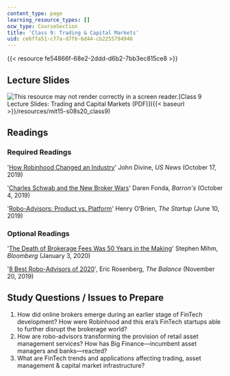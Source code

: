 ```yaml
---
content_type: page
learning_resource_types: []
ocw_type: CourseSection
title: 'Class 9: Trading & Capital Markets'
uid: ce6ffa51-c77a-d7f6-6d44-cb2255794946
---
```


{{< resource fe54866f-68e2-2ddd-d6b2-7bb3ec815ce8 >}}

Lecture Slides
--------------

![This resource may not render correctly in a screen reader.](/images/inacessible.gif)[Class 9 Lecture Slides: Trading and Capital Markets (PDF)]({{< baseurl >}}/resources/mit15-s08s20_class9)

Readings
--------

### Required Readings

'[How Robinhood Changed an Industry](https://money.usnews.com/investing/investing-101/articles/how-robinhood-changed-an-industry)' John Divine, _US News_ (October 17, 2019)

'[Charles Schwab and the New Broker Wars](https://www.barrons.com/articles/who-will-win-the-new-broker-wars-51570233983?mod=hp_LEAD_1&mod=article_inline)' Daren Fonda, _Barron's_ (October 4, 2019)

'[Robo-Advisors: Product vs. Platform](https://medium.com/swlh/robo-advisors-product-vs-platform-92e3e0823b17)' Henry O’Brien, _The Startup_ (June 10, 2019)

### Optional Readings

'[The Death of Brokerage Fees Was 50 Years in the Making](https://www.bloomberg.com/opinion/articles/2020-01-03/how-nyse-went-from-quasi-cartel-to-zero-fee-stock-trading)' Stephen Mihm, _Bloomberg_ (January 3, 2020)

'[8 Best Robo-Advisors of 2020](https://www.thebalance.com/best-robo-advisors-4163993)', Eric Rosenberg, _The Balance_ (November 20, 2019)

Study Questions / Issues to Prepare
-----------------------------------

1.  How did online brokers emerge during an earlier stage of FinTech development? How were Robinhood and this era’s FinTech startups able to further disrupt the brokerage world?
2.  How are robo-advisors transforming the provision of retail asset management services? How has Big Finance—incumbent asset managers and banks—reacted?
3.  What are FinTech trends and applications affecting trading, asset management & capital market infrastructure?
